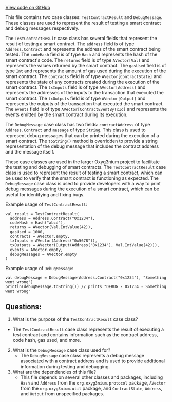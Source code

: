 [View code on GitHub](https://github.com/alephium/alephium/api/src/main/scala/org/alephium/api/model/TestContractResult.scala)

This file contains two case classes: `TestContractResult` and `DebugMessage`. These classes are used to represent the result of testing a smart contract and debug messages respectively. 

The `TestContractResult` case class has several fields that represent the result of testing a smart contract. The `address` field is of type `Address.Contract` and represents the address of the smart contract being tested. The `codeHash` field is of type `Hash` and represents the hash of the smart contract's code. The `returns` field is of type `AVector[Val]` and represents the values returned by the smart contract. The `gasUsed` field is of type `Int` and represents the amount of gas used during the execution of the smart contract. The `contracts` field is of type `AVector[ContractState]` and represents the state of any contracts created during the execution of the smart contract. The `txInputs` field is of type `AVector[Address]` and represents the addresses of the inputs to the transaction that executed the smart contract. The `txOutputs` field is of type `AVector[Output]` and represents the outputs of the transaction that executed the smart contract. The `events` field is of type `AVector[ContractEventByTxId]` and represents the events emitted by the smart contract during its execution. 

The `DebugMessage` case class has two fields: `contractAddress` of type `Address.Contract` and `message` of type `String`. This class is used to represent debug messages that can be printed during the execution of a smart contract. The `toString()` method is overridden to provide a string representation of the debug message that includes the contract address and the message itself. 

These case classes are used in the larger Oxyg3nium project to facilitate the testing and debugging of smart contracts. The `TestContractResult` case class is used to represent the result of testing a smart contract, which can be used to verify that the smart contract is functioning as expected. The `DebugMessage` case class is used to provide developers with a way to print debug messages during the execution of a smart contract, which can be useful for identifying and fixing bugs. 

Example usage of `TestContractResult`:
```
val result = TestContractResult(
  address = Address.Contract("0x1234"),
  codeHash = Hash("abcd"),
  returns = AVector(Val.IntValue(42)),
  gasUsed = 1000,
  contracts = AVector.empty,
  txInputs = AVector(Address("0x5678")),
  txOutputs = AVector(Output(Address("0x1234"), Val.IntValue(42))),
  events = AVector.empty,
  debugMessages = AVector.empty
)
```

Example usage of `DebugMessage`:
```
val debugMessage = DebugMessage(Address.Contract("0x1234"), "Something went wrong")
println(debugMessage.toString()) // prints "DEBUG - 0x1234 - Something went wrong"
```
## Questions: 
 1. What is the purpose of the `TestContractResult` case class?
   - The `TestContractResult` case class represents the result of executing a test contract and contains information such as the contract address, code hash, gas used, and more.
2. What is the `DebugMessage` case class used for?
   - The `DebugMessage` case class represents a debug message associated with a contract address and is used to provide additional information during testing and debugging.
3. What are the dependencies of this file?
   - This file depends on several other classes and packages, including `Hash` and `Address` from the `org.oxyg3nium.protocol` package, `AVector` from the `org.oxyg3nium.util` package, and `ContractState`, `Address`, and `Output` from unspecified packages.